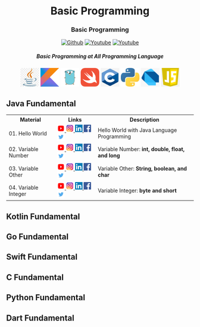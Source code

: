 <h1 align="center">Basic Programming</h1>
<h3 align="center">Basic Programming</h3>

<p align="center">
  <a href="https://github.com/algokelvin-373"><img alt="Github" src="https://img.shields.io/github/followers/algokelvin-373?label=follow&style=social"></a>
  <a href="https://www.youtube.com/c/AlgoKelvin373/"><img alt="Youtube" src="https://img.shields.io/youtube/channel/views/UCpSHZFRx64xWwXYbWbyXxfw?style=social"></a>
  <a href="https://www.youtube.com/c/AlgoKelvin373/"><img alt="Youtube" src="https://img.shields.io/youtube/channel/subscribers/UCpSHZFRx64xWwXYbWbyXxfw?style=social"></a>
</p>

<h5 align="center">Basic Programming at All Programming Language</h5>
<p align="center">
  <img src="https://github.com/algokelvin-373/algokelvin-373/blob/master/my_resources/java_logo.jpeg" alt="Java Programming" width="50" height="50">
  <img src="https://github.com/algokelvin-373/algokelvin-373/blob/master/my_resources/kotlin_logo.png" alt="Kotin Programming" width="50" height="50">
  <img src="https://github.com/algokelvin-373/algokelvin-373/blob/master/my_resources/golang_logo.png" alt="Go Programming" width="50" height="50">
  <img src="https://github.com/algokelvin-373/algokelvin-373/blob/master/my_resources/swift_logo.png" alt="Swift Programming" width="50" height="50">
  <img src="https://github.com/algokelvin-373/algokelvin-373/blob/master/my_resources/c_logo.png" alt="C Programming" width="50" height="50">
  <img src="https://github.com/algokelvin-373/algokelvin-373/blob/master/my_resources/python_logo.jpeg" alt="Python Programming" width="50" height="50">
  <img src="https://github.com/algokelvin-373/algokelvin-373/blob/master/my_resources/dart_logo.png" alt="Dart Programming" width="50" height="50">
  <img src="https://github.com/algokelvin-373/algokelvin-373/blob/master/my_resources/javascript_logo.png" alt="Javascript Programming" width="50" height="50">
</p>

## Java Fundamental
<table>
  <tr>
    <th>Material</th>
    <th>Links</th>
    <th>Description</th>
  </tr>
  <tr>
    <td>01. Hello World</td>
    <td>
      <a href="Comming Soon">
        <img src="https://github.com/algokelvin-373/algokelvin-373/blob/master/my_resources/youtube_logo.png" alt="Youtube" width="20" height="20">
      </a>
      <a href="https://www.instagram.com/p/CYVOjAZrGjV/">
        <img src="https://github.com/algokelvin-373/algokelvin-373/blob/master/my_resources/ig_logo.png" alt="Instagram" width="20" height="20">
      </a>
      <a href="https://www.linkedin.com/feed/update/urn:li:activity:6891587150559739904">
        <img src="https://github.com/algokelvin-373/algokelvin-373/blob/master/my_resources/linkedln_logo.png" alt="Linkedln" width="20" height="20">
      </a>
      <a href="Comming Soon">
        <img src="https://github.com/algokelvin-373/algokelvin-373/blob/master/my_resources/fb_logo.png" alt="Facebook" width="20" height="20">
      </a>
      <a href="Comming Soon">
        <img src="https://github.com/algokelvin-373/algokelvin-373/blob/master/my_resources/twitter_logo.png" alt="Twitter" width="20" height="20">
      </a>
    </td>
    <td>Hello World with Java Language Programming</td>
  </tr>
  <tr>
    <td>02. Variable Number</td>
    <td>
      <a href="Comming Soon">
        <img src="https://github.com/algokelvin-373/algokelvin-373/blob/master/my_resources/youtube_logo.png" alt="Youtube" width="20" height="20">
      </a>
      <a href="https://www.instagram.com/p/CYXzVygrWp5/">
        <img src="https://github.com/algokelvin-373/algokelvin-373/blob/master/my_resources/ig_logo.png" alt="Instagram" width="20" height="20">
      </a>
      <a href="https://www.linkedin.com/feed/update/urn:li:activity:6892359389341204480">
        <img src="https://github.com/algokelvin-373/algokelvin-373/blob/master/my_resources/linkedln_logo.png" alt="Linkedln" width="20" height="20">
      </a>
      <a href="Comming Soon">
        <img src="https://github.com/algokelvin-373/algokelvin-373/blob/master/my_resources/fb_logo.png" alt="Facebook" width="20" height="20">
      </a>
      <a href="Comming Soon">
        <img src="https://github.com/algokelvin-373/algokelvin-373/blob/master/my_resources/twitter_logo.png" alt="Twitter" width="20" height="20">
      </a>
    </td>
    <td>Variable Number: <b>int, double, float, and long</b></td>
  </tr>
  <tr>
    <td>03. Variable Other</td>
    <td>
      <a href="Comming Soon">
        <img src="https://github.com/algokelvin-373/algokelvin-373/blob/master/my_resources/youtube_logo.png" alt="Youtube" width="20" height="20">
      </a>
      <a href="https://www.instagram.com/p/CYaYI1irXqW/">
        <img src="https://github.com/algokelvin-373/algokelvin-373/blob/master/my_resources/ig_logo.png" alt="Instagram" width="20" height="20">
      </a>
      <a href="https://www.linkedin.com/feed/update/urn:li:activity:6894493096176943104">
        <img src="https://github.com/algokelvin-373/algokelvin-373/blob/master/my_resources/linkedln_logo.png" alt="Linkedln" width="20" height="20">
      </a>
      <a href="Comming Soon">
        <img src="https://github.com/algokelvin-373/algokelvin-373/blob/master/my_resources/fb_logo.png" alt="Facebook" width="20" height="20">
      </a>
      <a href="Comming Soon">
        <img src="https://github.com/algokelvin-373/algokelvin-373/blob/master/my_resources/twitter_logo.png" alt="Twitter" width="20" height="20">
      </a>
    </td>
    <td>Variable Other: <b>String, boolean, and char</b></td>
  </tr>
  <tr>
    <td>04. Variable Integer</td>
    <td>
      <a href="Comming Soon">
        <img src="https://github.com/algokelvin-373/algokelvin-373/blob/master/my_resources/youtube_logo.png" alt="Youtube" width="20" height="20">
      </a>
      <a href="https://www.instagram.com/p/CYiGhQ4PpLR/">
        <img src="https://github.com/algokelvin-373/algokelvin-373/blob/master/my_resources/ig_logo.png" alt="Instagram" width="20" height="20">
      </a>
      <a href="https://www.linkedin.com/feed/update/urn:li:activity:6894851832838017025">
        <img src="https://github.com/algokelvin-373/algokelvin-373/blob/master/my_resources/linkedln_logo.png" alt="Linkedln" width="20" height="20">
      </a>
      <a href="Comming Soon">
        <img src="https://github.com/algokelvin-373/algokelvin-373/blob/master/my_resources/fb_logo.png" alt="Facebook" width="20" height="20">
      </a>
      <a href="Comming Soon">
        <img src="https://github.com/algokelvin-373/algokelvin-373/blob/master/my_resources/twitter_logo.png" alt="Twitter" width="20" height="20">
      </a>
    </td>
    <td>Variable Integer: <b>byte and short</b></td>
  </tr>
</table>

## Kotlin Fundamental
## Go Fundamental
## Swift Fundamental
## C Fundamental
## Python Fundamental
## Dart Fundamental
